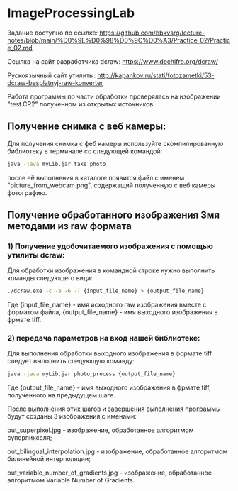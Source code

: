 # ImageProcessingLab
Задание доступно по ссылке: https://github.com/bbkvsrg/lecture-notes/blob/main/%D0%9E%D0%98%D0%9C%D0%A3/Practice_02/Practice_02.md

Ссылка на сайт разработчика dcraw: https://www.dechifro.org/dcraw/

Рускоязычный сайт утилиты: http://kapankov.ru/stati/fotozametki/53-dcraw-besplatnyj-raw-konverter

Работа программы по части обработки проверялась на изображении "test.CR2" полученном из открытых источников.

## Получение снимка с веб камеры:

Для получения снимка с феб камеры используйте скомпилированную библиотеку в терминале со следующей командой:
```bash
java -java myLib.jar take_photo
```
после её выполнения в каталоге появится файл с именем "picture_from_webcam.png", содержащий полученную с веб камеры фотографию.

## Получение обработанного изображения 3мя методами из raw формата

### 1) Получение удобочитаемого изображения с помощью утилиты dcraw:

Для обработки изображения в командной строке нужно выполнить команды следующего вида:
```bash
./dcraw.exe -c -a -6 -T {input_file_name} > {output_file_name}
```
Где {input_file_name} - имя исходного raw изображения вместе с форматом файла,
{output_file_name} - имя выходного изображения в фрмате tiff.

### 2) передача параметров на вход нашей библиотеке:

Для выполнения обработки выходного изображения в формате tiff следует выполнить следующую команду:
```bash
java -java myLib.jar photo_process {output_file_name}
```
Где {output_file_name} - имя выходного изображения в фрмате tiff, полученного на предыдущем шаге.

После выполнения этих шагов и завершения выполнения программы будут созданы 3 изображения с именами:

out_superpixel.jpg - изображение, обработанное алгоритмом суперпикселя;

out_bilingual_interpolation.jpg - изображение, обработанное алгоритмом билинейной интерполяции;

out_variable_number_of_gradients.jpg - изображение, обработанное алгоритмом Variable Number of Gradients.